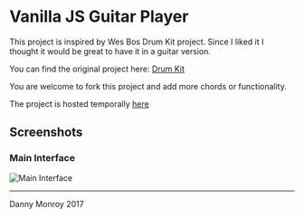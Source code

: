# Vanilla JS Guitar Player

This project is inspired by Wes Bos Drum Kit project. Since I liked it I thought it would be great to have it in a guitar version.

You can find the original project here: [Drum Kit](https://github.com/wesbos/JavaScript30)

You are welcome to fork this project and add more chords or functionality.

The project is hosted temporally [here](http://titan.dcs.bbk.ac.uk/~drodri06/guitar_player/)

## Screenshots

### Main Interface
![Main Interface](http://i.imgur.com/zZj3Bvl.jpg?1)

---

Danny Monroy 2017
